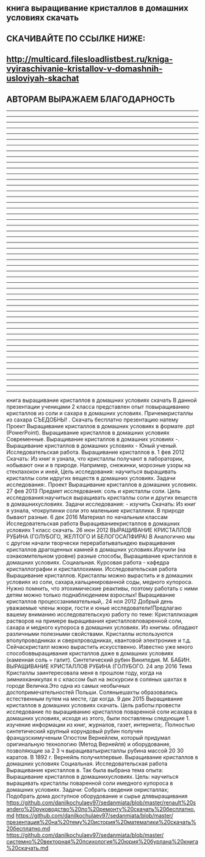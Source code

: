 книга выращивание кристаллов в домашних условиях скачать
--------------------------------------------------
СКАЧИВАЙТЕ ПО ССЫЛКЕ НИЖЕ:
--------------------------------------------------
http://multicard.filesloadlistbest.ru/kniga-vyiraschivanie-kristallov-v-domashnih-usloviyah-skachat
--------------------------------------------------
АВТОРАМ ВЫРАЖАЕМ БЛАГОДАРНОСТЬ
--------------------------------------------------
--------------------------------------------------
--------------------------------------------------
--------------------------------------------------
--------------------------------------------------
--------------------------------------------------
--------------------------------------------------
--------------------------------------------------
--------------------------------------------------
--------------------------------------------------
--------------------------------------------------
--------------------------------------------------
--------------------------------------------------
--------------------------------------------------
--------------------------------------------------
--------------------------------------------------
--------------------------------------------------
--------------------------------------------------
--------------------------------------------------
--------------------------------------------------
--------------------------------------------------
--------------------------------------------------
--------------------------------------------------
--------------------------------------------------
--------------------------------------------------
--------------------------------------------------
--------------------------------------------------
--------------------------------------------------
--------------------------------------------------
--------------------------------------------------
--------------------------------------------------
--------------------------------------------------
--------------------------------------------------
--------------------------------------------------
--------------------------------------------------
--------------------------------------------------
--------------------------------------------------
--------------------------------------------------
--------------------------------------------------
--------------------------------------------------
--------------------------------------------------
--------------------------------------------------
--------------------------------------------------
--------------------------------------------------
--------------------------------------------------
--------------------------------------------------
--------------------------------------------------
--------------------------------------------------
--------------------------------------------------
--------------------------------------------------
--------------------------------------------------
книга выращивание кристаллов в домашних условиях скачать В данной презентации ученицами 2 класса представлен опыт повыращиванию кристаллов из соли и сахара в домашних условиях. Причемкристаллы из сахара СЪЕДОБНЫ! . Скачать бесплатно презентацию натему Проект Выращивание кристаллов в домашних условиях в формате .ppt (PowerPoint). Выращивание кристаллов в домашних условиях  Современные. Выращивание кристаллов в домашних условиях  -. Выращивание кристаллов в домашних условиях - Юный ученый. Исследовательская работа. Выращивание кристаллов в. 1 фев 2012  Скачать:  Из книг я узнала, что кристаллы получают в лаборатории, нобывают они и в природе. Например, снежинки, морозные узоры на стеклахокон и иней,  Цель исследования: научиться выращивать кристаллы соли идругих веществ в домашних условиях. Задачи исследования:. Проект Выращивание кристаллов в домашних условиях. 27 фев 2013  Предмет исследования: соль и кристаллы соли. Цель исследования:научиться выращивать кристаллы соли и других веществ в домашнихусловиях. Задачи исследования: - изучить  Скачать:  Из книг я узнала, чтокрупинки соли  это маленькие кристаллики. В природе бывают разные. 6 дек 2016  Материал по начальным классам Исследовательская работа Выращиваниекристаллов в домашних условиях 1 класс скачать. 26 июн 2012  ВЫРАЩИВАНИЕ КРИСТАЛЛОВ РУБИНА (ГОЛУБОГО, ЖЕЛТОГО И БЕЛОГОСАПФИРА) В Аналогично мы с другом начали творчески перерабатыватьидею выращивания кристаллов драгоценных камней в домашних условиях.Изучили (на ознакомительном уровне) разные способы,
Выращивание кристаллов в домашних условиях.  Социальная. Курсовая работа - кафедра кристаллографии и кристаллохимии. Исследовательская работа Выращивание кристаллов. Кристаллы можно вырастить и в домашних условиях из соли, сахара,кальцинированной соды, медного купороса. Нужно помнить, что  этохимические реактивы, поэтому работать с ними детям можно только поднаблюдением взрослых! Выращивание кристаллов  процессзанимательный,. 24 ноя 2012  Добрый день уважаемые члены жюри, гости и юные исследователи!Предлагаю вашему вниманию исследовательскую работу по теме: Кристаллизация растворов на примере выращивания кристалловповаренной соли, сахара и медного купороса в домашних условиях. Из книгмы. обладают различными полезными свойствами. Кристаллы используются вполупроводниках и сверхпроводниках, квантовой электронике и т.д. Сейчаскристалл можно вырастить искусственно. Известно уже много способоввыращивания кристаллов даже в домашних условиях (каменная соль = галит). Синтетический рубин  Википедия. М. БАБИН. ВЫРАЩИВАНИЕ КРИСТАЛЛОВ РУБИНА (ГОЛУБОГО. 24 апр 2016  Тема Кристаллы заинтересовала меня в прошлом году, когда на зимнихканикулах я с классом был на экскурсии в соляных шахтах в городе Величка.Это одна из самых необычных достопримечательностей Польши. Соляныешахты образовались естественным путем на месте, где когда. 9 дек 2015  Выращивание кристаллов в домашних условиях скачать.  Цель работы:провести исследование по выращиванию кристаллов поваренной соли исахара в домашних условиях, исходя из этого, были поставлены следующие 1. изучение информации из книг, журналов, газет, интернета;.
Полностью синтетический крупный корундовый рубин получен французскимученым Огюстом Вернейлем, который придумал оригинальную технологию (Метод Вернейля) и оборудование, позволяющие за 2  3 ч выращиватькристаллы рубина массой 20  30 каратов. В 1892 г. Вернейль получилпервые. Выращивание кристаллов в домашних условиях  Социальная. Исследовательская работа Выращивание кристаллов в. Так была выбрана тема опыта: Выращивание кристаллов в домашнихусловиях. Цель: научиться выращивать кристаллы поваренной соли имедного купороса в домашних условиях. Задачи: Собрать сведения окристаллах; Подобрать дома доступное оборудование и сырье длявыращивания
https://github.com/danilkochulaev97/sedanmiata/blob/master/renault%20sandero%20руководство%20по%20ремонту%20скачать%20бесплатно.md
https://github.com/danilkochulaev97/sedanmiata/blob/master/презентация%20на%20тему%20история%20математики%20скачать%20бесплатно.md
https://github.com/danilkochulaev97/sedanmiata/blob/master/системно%20векторная%20психология%20юрия%20бурлана%20книга%20скачать.md